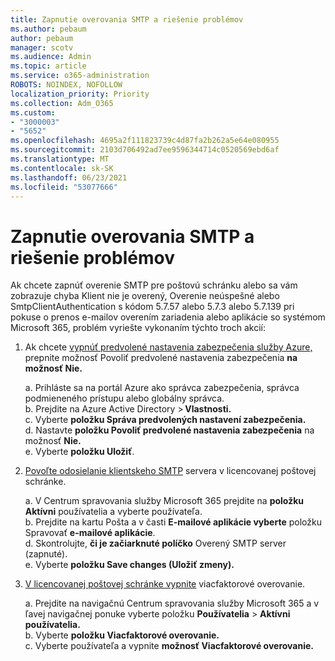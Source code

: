 ```yaml
---
title: Zapnutie overovania SMTP a riešenie problémov
ms.author: pebaum
author: pebaum
manager: scotv
ms.audience: Admin
ms.topic: article
ms.service: o365-administration
ROBOTS: NOINDEX, NOFOLLOW
localization_priority: Priority
ms.collection: Adm_O365
ms.custom:
- "3000003"
- "5652"
ms.openlocfilehash: 4695a2f111823739c4d87fa2b262a5e64e080955
ms.sourcegitcommit: 2103d706492ad7ee9596344714c0520569ebd6af
ms.translationtype: MT
ms.contentlocale: sk-SK
ms.lasthandoff: 06/23/2021
ms.locfileid: "53077666"
---
```

# <a name="enable-smtp-authentication-and-troubleshooting"></a>Zapnutie overovania SMTP a riešenie problémov

Ak chcete zapnúť overenie SMTP pre poštovú schránku alebo sa vám zobrazuje chyba Klient nie je overený, Overenie neúspešné alebo SmtpClientAuthentication s kódom 5.7.57 alebo 5.7.3 alebo 5.7.139 pri pokuse o prenos e-mailov overením zariadenia alebo aplikácie so systémom Microsoft 365, problém vyriešte vykonaním týchto troch akcií:

1. Ak chcete [vypnúť predvolené nastavenia zabezpečenia služby Azure,](/azure/active-directory/fundamentals/concept-fundamentals-security-defaults) prepnite možnosť Povoliť predvolené nastavenia zabezpečenia **na** **možnosť Nie.**

    a. Prihláste sa na portál Azure ako správca zabezpečenia, správca podmieneného prístupu alebo globálny správca.<BR/>
    b. Prejdite na Azure Active Directory > **Vlastnosti.**<BR/>
    c. Vyberte **položku Správa predvolených nastavení zabezpečenia.**<BR/>
    d. Nastavte **položku Povoliť predvolené nastavenia zabezpečenia** na možnosť **Nie.**<BR/>
    e. Vyberte **položku Uložiť**.

2. [Povoľte odosielanie klientskeho SMTP](/exchange/clients-and-mobile-in-exchange-online/authenticated-client-smtp-submission#enable-smtp-auth-for-specific-mailboxes) servera v licencovanej poštovej schránke.

    a. V Centrum spravovania služby Microsoft 365 prejdite na **položku Aktívni** používatelia a vyberte používateľa.<BR/>
    b. Prejdite na kartu Pošta a v časti **E-mailové aplikácie vyberte** položku Spravovať **e-mailové aplikácie**.<BR/>
    d. Skontrolujte, **či je začiarknuté políčko** Overený SMTP server (zapnuté).<BR/>
    e. Vyberte **položku Save changes (Uložiť zmeny).**<BR/>

3. [V licencovanej poštovej schránke vypnite](/microsoft-365/admin/security-and-compliance/set-up-multi-factor-authentication#turn-off-legacy-per-user-mfa) viacfaktorové overovanie.

    a. Prejdite na navigačnú Centrum spravovania služby Microsoft 365 a v ľavej navigačnej ponuke vyberte položku **Používatelia**  >  **Aktívni používatelia.**<BR/>
    b. Vyberte **položku Viacfaktorové overovanie.**<BR/>
    c. Vyberte používateľa a vypnite **možnosť Viacfaktorové overovanie.**<BR/>
